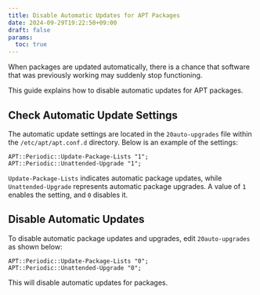 ```yaml
---
title: Disable Automatic Updates for APT Packages
date: 2024-09-29T19:22:50+09:00
draft: false
params:
  toc: true
---
```


When packages are updated automatically, there is a chance that software that was previously working may suddenly stop functioning.

This guide explains how to disable automatic updates for APT packages.

## Check Automatic Update Settings

The automatic update settings are located in the `20auto-upgrades` file within the `/etc/apt/apt.conf.d` directory. Below is an example of the settings:

```
APT::Periodic::Update-Package-Lists "1";
APT::Periodic::Unattended-Upgrade "1";
```

`Update-Package-Lists` indicates automatic package updates, while `Unattended-Upgrade` represents automatic package upgrades. A value of `1` enables the setting, and `0` disables it.

## Disable Automatic Updates

To disable automatic package updates and upgrades, edit `20auto-upgrades` as shown below:

```
APT::Periodic::Update-Package-Lists "0";
APT::Periodic::Unattended-Upgrade "0";
```

This will disable automatic updates for packages.
